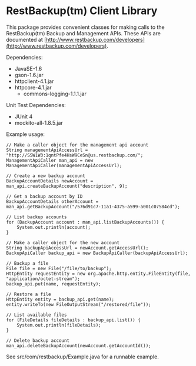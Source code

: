RestBackup(tm) Client Library
=============================

This package provides convenient classes for making calls to the
RestBackup(tm) Backup and Management APIs.  These APIs are documented at
[http://www.restbackup.com/developers](http://www.restbackup.com/developers).

Dependencies:

* JavaSE-1.6
* gson-1.6.jar
* httpclient-4.1.jar
* httpcore-4.1.jar
  - commons-logging-1.1.1.jar

Unit Test Dependencies:

* JUnit 4
* mockito-all-1.8.5.jar

Example usage:

    // Make a caller object for the management api account
    String managementApiAccessUrl = "http://SSW1W3:1qntPfe4HsW9CeSn@us.restbackup.com/";
    ManagementApiCaller man_api = new ManagementApiCaller(managementApiAccessUrl);

    // Create a new backup account
    BackupAccountDetails newAccount = man_api.createBackupAccount("description", 9);

    // Get a backup account by ID
    BackupAccountDetails otherAccount = man_api.getBackupAccount("/576d91c7-11a1-4375-a599-a001c07584cd");

    // List backup accounts
    for (BackupAccount account : man_api.listBackupAccounts()) {
        System.out.println(account);
    }

    // Make a caller object for the new account
    String backupApiAccessUrl = newAccount.getAccessUrl();
    BackupApiCaller backup_api = new BackupApiCaller(backupApiAccessUrl);

    // Backup a file
    File file = new File("/file/to/backup");
    HttpEntity requestEntity = new org.apache.http.entity.FileEntity(file, "application/octet-stream");
    backup_api.put(name, requestEntity);

    // Restore a file
    HttpEntity entity = backup_api.get(name);
    entity.writeTo(new FileOutputStream("/restored/file"));

    // List available files
    for (FileDetails fileDetails : backup_api.list()) {
        System.out.println(fileDetails);
    }

    // Delete backup account
    man_api.deleteBackupAccount(newAccount.getAccountId());

See src/com/restbackup/Example.java for a runnable example.
